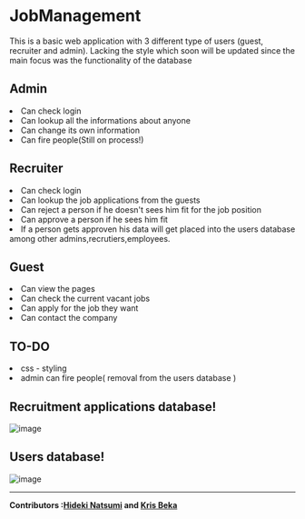 # JobManagement

This is a basic web application with 3 different type of users (guest, recruiter and admin). Lacking the style which soon will be updated since the main focus was the functionality of the database

## Admin

<li>Can check login
<li>Can lookup all the informations about anyone
<li>Can change its own information
<li>Can fire people(Still on process!)

## Recruiter

<li>Can check login
<li>Can lookup the job applications from the guests 
<li>Can reject a person if he doesn't sees him fit for the job position
<li>Can approve a person if he sees him fit 
<li>If a person gets approven his data will get placed into the users database among other admins,recrutiers,employees.

## Guest

<li>Can view the pages
<li>Can check the current vacant jobs
<li>Can apply for the job they want
<li>Can contact the company

## TO-DO

<li> css - styling 
<li> admin can fire people( removal from the users database )

## Recruitment applications database!

![image](https://user-images.githubusercontent.com/96385473/212551915-9d5a1dd0-fda1-4fa1-9e99-c0c9e8ed6194.png)

## Users database!

![image](https://user-images.githubusercontent.com/96385473/212554732-015bfa9d-87c0-474d-bf7c-930d50e00c76.png)

---

<strong>Contributors :[Hideki Natsumi](https://github.com/HidekiNatsumi) and [Kris Beka](https://github.com/KRIS13-GIF)</strong>
